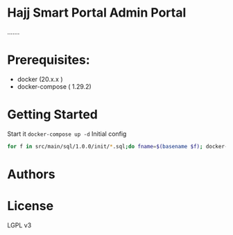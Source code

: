 # Hajj Smart Portal Admin Portal

.......

# Prerequisites:
- docker (20.x.x )
- docker-compose ( 1.29.2) 

# Getting Started

Start it `docker-compose up -d`
Initial config 

```sh
for f in src/main/sql/1.0.0/init/*.sql;do fname=$(basename $f); docker-compose exec db sh -c '/opt/mssql-tools/bin/sqlcmd -U sa -P "$SA_PASSWORD" -i  /data/init/'"$fname"''; done;
```


# Authors

# License

LGPL v3
